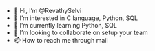 - 👋 Hi, I’m @RevathySelvi
- 👀 I’m interested in C language, Python, SQL
- 🌱 I’m currently learning Python, SQL
- 💞️ I’m looking to collaborate on setup your team
- 📫 How to reach me through mail 

<!---
RevathySelvi/RevathySelvi is a ✨ special ✨ repository because its `README.md` (this file) appears on your GitHub profile.
You can click the Preview link to take a look at your changes.
--->
